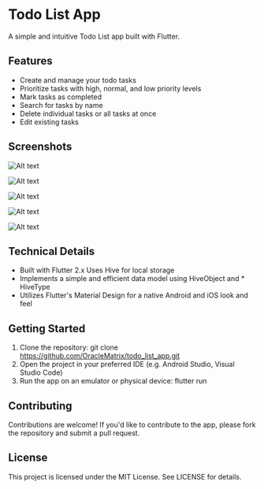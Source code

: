 # Todo List App
A simple and intuitive Todo List app built with Flutter.

## Features
* Create and manage your todo tasks
* Prioritize tasks with high, normal, and low priority levels
* Mark tasks as completed
* Search for tasks by name
* Delete individual tasks or all tasks at once
* Edit existing tasks

## Screenshots
![Alt text](https://github.com/OracleMatrix/todo_list_app/blob/main/Screenshot_1723662047.png?raw=true "Optional Title")

![Alt text](https://github.com/OracleMatrix/todo_list_app/blob/main/Screenshot_1723662199.png?raw=true "Optional Title")

![Alt text](https://github.com/OracleMatrix/todo_list_app/blob/main/Screenshot_1723662571.png?raw=true "Optional Title")

![Alt text](https://github.com/OracleMatrix/todo_list_app/blob/main/Screenshot_1723662225.png?raw=true "Optional Title")

![Alt text](https://github.com/OracleMatrix/todo_list_app/blob/main/Screenshot_1723662607.png?raw=true "Optional Title")

## Technical Details
* Built with Flutter 2.x
Uses Hive for local storage
* Implements a simple and efficient data model using HiveObject and * HiveType
* Utilizes Flutter's Material Design for a native Android and iOS look and feel

## Getting Started
1. Clone the repository: git clone https://github.com/OracleMatrix/todo_list_app.git
2. Open the project in your preferred IDE (e.g. Android Studio, Visual Studio Code)
3. Run the app on an emulator or physical device: flutter run

## Contributing
Contributions are welcome! If you'd like to contribute to the app, please fork the repository and submit a pull request.

## License
This project is licensed under the MIT License. See LICENSE for details.